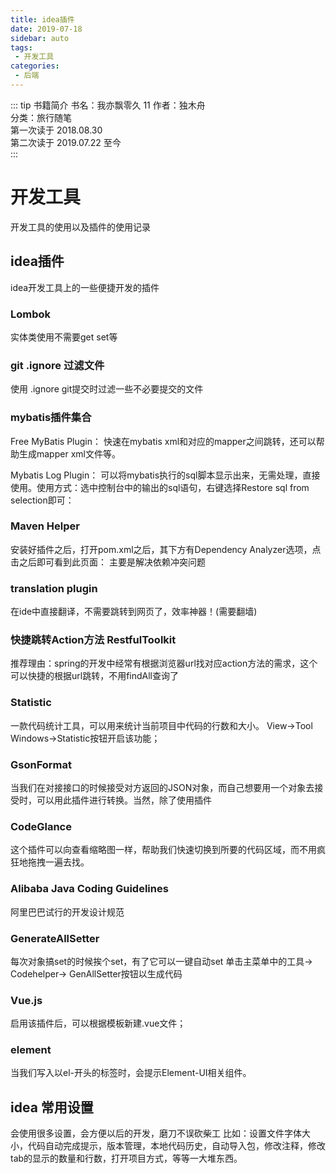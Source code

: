 ```yaml
---
title: idea插件
date: 2019-07-18
sidebar: auto
tags: 
 - 开发工具
categories:
 - 后端
---
```


::: tip 书籍简介
书名：我亦飘零久  11
作者：独木舟  
分类：旅行随笔  
第一次读于 2018.08.30  
第二次读于 2019.07.22 至今  
:::

<!-- more -->

# 开发工具
开发工具的使用以及插件的使用记录

## idea插件
idea开发工具上的一些便捷开发的插件

### Lombok
实体类使用不需要get set等

### git  .ignore 过滤文件
使用 .ignore  git提交时过滤一些不必要提交的文件

### mybatis插件集合  
Free MyBatis Plugin：
快速在mybatis xml和对应的mapper之间跳转，还可以帮助生成mapper xml文件等。

Mybatis Log Plugin：
可以将mybatis执行的sql脚本显示出来，无需处理，直接使用。使用方式：选中控制台中的输出的sql语句，右键选择Restore sql from selection即可：

### Maven Helper
安装好插件之后，打开pom.xml之后，其下方有Dependency Analyzer选项，点击之后即可看到此页面：
主要是解决依赖冲突问题

### translation plugin
在ide中直接翻译，不需要跳转到网页了，效率神器！(需要翻墙)

### 快捷跳转Action方法 RestfulToolkit
推荐理由：spring的开发中经常有根据浏览器url找对应action方法的需求，这个可以快捷的根据url跳转，不用findAll查询了

### Statistic
一款代码统计工具，可以用来统计当前项目中代码的行数和大小。
View->Tool Windows->Statistic按钮开启该功能；

### GsonFormat
当我们在对接接口的时候接受对方返回的JSON对象，而自己想要用一个对象去接受时，可以用此插件进行转换。当然，除了使用插件

### CodeGlance
这个插件可以向查看缩略图一样，帮助我们快速切换到所要的代码区域，而不用疯狂地拖拽一遍去找。

### Alibaba Java Coding Guidelines
阿里巴巴试行的开发设计规范

### GenerateAllSetter
每次对象搞set的时候挨个set，有了它可以一键自动set
单击主菜单中的工具-> Codehelper-> GenAllSetter按钮以生成代码

### Vue.js
启用该插件后，可以根据模板新建.vue文件；

### element
当我们写入以el-开头的标签时，会提示Element-UI相关组件。

## idea 常用设置
会使用很多设置，会方便以后的开发，磨刀不误砍柴工
比如：设置文件字体大小，代码自动完成提示，版本管理，本地代码历史，自动导入包，修改注释，修改tab的显示的数量和行数，打开项目方式，等等一大堆东西。




